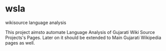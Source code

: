 # wsla
wikisource language analysis

This project aimsto automate Language Analysis of Gujarati Wiki Source Projects's Pages. Later on it should be extended to Main Gujarati Wikipedia pages as well.
